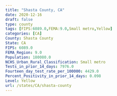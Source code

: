 ```yaml
---
title: "Shasta County, CA"
date: 2020-12-16
draft: false
type: county
tags: [FIPS:6089.0,FEMA:9.0,Small metro,Yellow]
categories: [CA]
County: Shasta County
State: CA
FIPS: 6089.0
FEMA_Region: 9.0
Population: 180080.0
NCHS_Urban_Rural_Classification: Small metro
Tests_in_prior_14_days: 7976.0
Fourteen_day_test_rate_per_100000: 4429.0
Percent_Positivity_in_prior_14_days: 0.098
Level: Yellow
url: /states/CA/shasta-county
---
```



